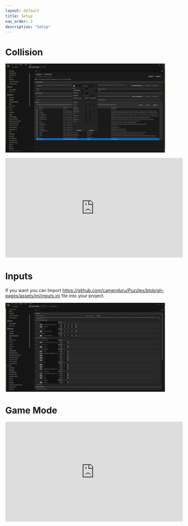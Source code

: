 ```yaml
---
layout: default
title: Setup
nav_order: 2
description: "Setup"
---
```


# Collision

![](../assets/images/collision.png)

<iframe width="560" height="315" src="https://www.youtube.com/embed/UgMtKuf6eFQ" title="YouTube video player" frameborder="0" allow="accelerometer; autoplay; clipboard-write; encrypted-media; gyroscope; picture-in-picture" allowfullscreen></iframe>

# Inputs
If you want you can Import https://github.com/camenduru/Puzzles/blob/gh-pages/assets/ini/inputs.ini file into your project.

![](../assets/images/inputs.png)

# Game Mode

<iframe width="560" height="315" src="https://www.youtube.com/embed/JgqfPFdHSNQ" title="YouTube video player" frameborder="0" allow="accelerometer; autoplay; clipboard-write; encrypted-media; gyroscope; picture-in-picture" allowfullscreen></iframe>
